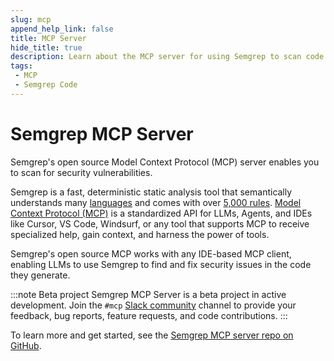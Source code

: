 ```yaml
---
slug: mcp
append_help_link: false
title: MCP Server
hide_title: true
description: Learn about the MCP server for using Semgrep to scan code for security vulnerabilities.
tags:
 - MCP
 - Semgrep Code
---
```


# Semgrep MCP Server

Semgrep's open source Model Context Protocol (MCP) server enables you to scan for security vulnerabilities.

Semgrep is a fast, deterministic static analysis tool that semantically understands many [languages](https://semgrep.dev/docs/supported-languages) and comes with over [5,000 rules](https://semgrep.dev/registry). [Model Context Protocol (MCP)](https://modelcontextprotocol.io/) is a standardized API for LLMs, Agents, and IDEs like Cursor, VS Code, Windsurf, or any tool that supports MCP to receive specialized help, gain context, and harness the power of tools.

Semgrep's open source MCP works with any IDE-based MCP client, enabling LLMs to use Semgrep to find and fix security issues in the code they generate.

:::note Beta project
Semgrep MCP Server is a beta project in active development. Join the `#mcp` [Slack community](https://go.semgrep.dev/slack) channel to provide your feedback, bug reports, feature requests, and code contributions.
:::

To learn more and get started, see the [Semgrep MCP server repo on GitHub](https://github.com/semgrep/mcp).
